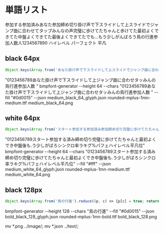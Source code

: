 # 単語リスト
参加する参加済みあなた参加締め切り掛け声で下スライドして上スライドでジャンプ曲に合わせてタップみんなの声完璧に歩けてたちゃんと歩けてた最初よくできてた中盤よくできてた最後よくできてたでも...もう少しがんばろう鳥の行進参加人数人1234567890
ハイレベル
パーフェクト
平凡



## black 64px
```js
Object.keys(Array.from('あなた掛け声で下スライドして上スライドでジャンプ曲に合わせてタップみんなの声鳥の行進参加人数人1234567890 ').reduce((p, c) => {p[c] = true; return p;}, {})).join('')
```
"0123456789あなた掛け声で下スライドして上ジャンプ曲に合わせタッみんの鳥行進参加人数 "
bmpfont-generator --height 64 --chars "0123456789あなた掛け声で下スライドして上ジャンプ曲に合わせタッみんの鳥行進参加人数 " --fill "#0d0015" --json medium_black_64_glyph.json rounded-mplus-1mn-medium.ttf medium_black_64.png

## white 64px
```js
Object.keys(Array.from('スタート参加する参加済み参加締め切り完璧に歩けてたちゃんと歩けてた最初よくできてた中盤よくできてた最後よくできてたでも...もう少しがんばろうシンクロ率ランキング%1234567890パーフェクトハイレベルでも平凡位').reduce((p, c) => {p[c] = true; return p;}, {})).join('')
```
"0123456789スタート参加する済み締め切り完璧に歩けてたちゃんと最初よくでき中盤後も.う少しがばろシンクロ率ラキグ%パフェハイレベル平凡位"
bmpfont-generator --height 64 --chars "0123456789スタート参加する済み締め切り完璧に歩けてたちゃんと最初よくでき中盤後も.う少しがばろシンクロ率ラキグ%パフェハイレベル平凡位" --fill "#fff" --json medium_white_64_glyph.json rounded-mplus-1mn-medium.ttf medium_white_64.png

## black 128px
```js
Object.keys(Array.from('鳥の行進').reduce((p, c) => {p[c] = true; return p;}, {})).join('')
```
bmpfont-generator --height 128 --chars "鳥の行進" --fill "#0d0015" --json bold_black_128_glyph.json rounded-mplus-1mn-bold.ttf bold_black_128.png



mv *.png ../image/; mv *.json ../text/;
